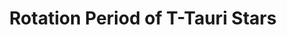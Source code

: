 ---
title: "Rotation Period of T-Tauri Stars"
#date: 2023-10-12
layout: single-portfolio
excerpt: "<img src='/images/research/t-tauri.png' alt=''>"
collection: research
order_number: 40
header: 
  og_image: "research/t-tauri.png"
---